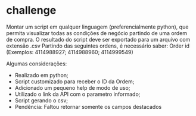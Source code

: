 # challenge

Montar um script em qualquer linguagem (preferencialmente python), que permita visualizar todas as condições de negócio partindo de uma ordem de compra.
O resultado do script deve ser exportado para um arquivo com extensão .csv Partindo das seguintes ordens, é necessário saber:
Order id (Exemplos: 4114988927; 4114988960; 4114999549)

Algumas considerações: 

- Realizado em python;
- Script customizado para receber o ID da Ordem;
- Adicionado um pequeno help de modo de uso;
- Utilizado o link da API com o parametro informado;
- Script gerando o csv;
- Pendência: Faltou retornar somente os campos destacados
